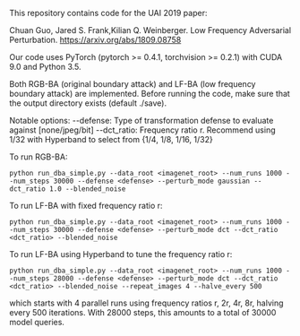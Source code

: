 This repository contains code for the UAI 2019 paper:

Chuan Guo, Jared S. Frank,Kilian Q. Weinberger. Low Frequency Adversarial Perturbation.
https://arxiv.org/abs/1809.08758

Our code uses PyTorch (pytorch >= 0.4.1, torchvision >= 0.2.1) with CUDA 9.0 and Python 3.5.

Both RGB-BA (original boundary attack) and LF-BA (low frequency boundary attack) are implemented. Before running the code, make sure that the output directory exists (default ./save).

Notable options:
--defense: Type of transformation defense to evaluate against [none/jpeg/bit]
--dct_ratio: Frequency ratio r. Recommend using 1/32 with Hyperband to select from {1/4, 1/8, 1/16, 1/32}

To run RGB-BA:
```
python run_dba_simple.py --data_root <imagenet_root> --num_runs 1000 --num_steps 30000 --defense <defense> --perturb_mode gaussian --dct_ratio 1.0 --blended_noise
```
To run LF-BA with fixed frequency ratio r:
```
python run_dba_simple.py --data_root <imagenet_root> --num_runs 1000 --num_steps 30000 --defense <defense> --perturb_mode dct --dct_ratio <dct_ratio> --blended_noise
```
To run LF-BA using Hyperband to tune the frequency ratio r:
```
python run_dba_simple.py --data_root <imagenet_root> --num_runs 1000 --num_steps 28000 --defense <defense> --perturb_mode dct --dct_ratio <dct_ratio> --blended_noise --repeat_images 4 --halve_every 500
```
which starts with 4 parallel runs using frequency ratios r, 2r, 4r, 8r, halving every 500 iterations. With 28000 steps, this amounts to a total of 30000 model queries.
